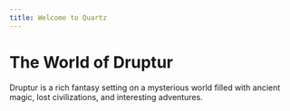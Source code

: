 ```yaml
---
title: Welcome to Quartz
---
```


# The World of Druptur  

Druptur is a rich fantasy setting on a mysterious world filled with ancient magic, lost civilizations, and interesting adventures.
